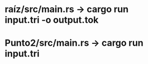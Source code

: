 # raíz/src/main.rs -> cargo run input.tri -o output.tok
# Punto2/src/main.rs -> cargo run input.tri 
